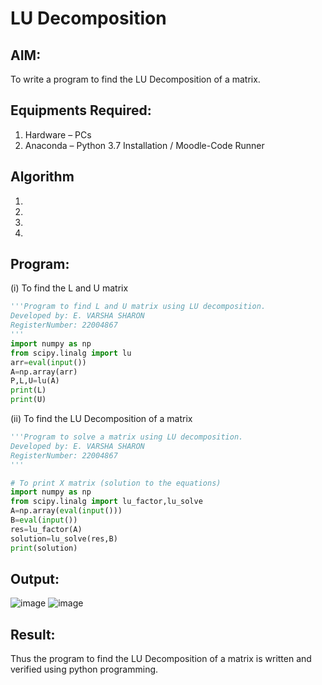 # LU Decomposition 

## AIM:
To write a program to find the LU Decomposition of a matrix.

## Equipments Required:
1. Hardware – PCs
2. Anaconda – Python 3.7 Installation / Moodle-Code Runner

## Algorithm
1. 
2. 
3. 
4. 

## Program:
(i) To find the L and U matrix
```python
'''Program to find L and U matrix using LU decomposition.
Developed by: E. VARSHA SHARON
RegisterNumber: 22004867
'''
import numpy as np
from scipy.linalg import lu
arr=eval(input())
A=np.array(arr)
P,L,U=lu(A)
print(L)
print(U)

```
(ii) To find the LU Decomposition of a matrix
```python
'''Program to solve a matrix using LU decomposition.
Developed by: E. VARSHA SHARON
RegisterNumber: 22004867
'''

# To print X matrix (solution to the equations)
import numpy as np
from scipy.linalg import lu_factor,lu_solve
A=np.array(eval(input()))
B=eval(input())
res=lu_factor(A)
solution=lu_solve(res,B)
print(solution)

```

## Output:
![image](https://user-images.githubusercontent.com/98278161/215094495-f581be67-5518-48bb-9e64-adad255f7082.png)
![image](https://user-images.githubusercontent.com/98278161/215094566-e0787fb8-d8c9-4fd9-bd1c-560d907e6231.png)

## Result:
Thus the program to find the LU Decomposition of a matrix is written and verified using python programming.

